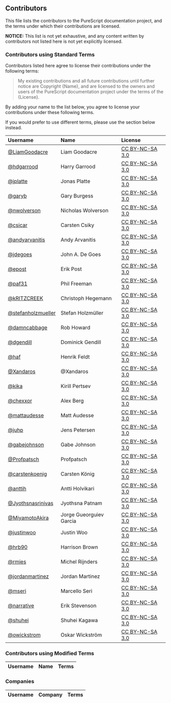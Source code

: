 ## Contributors

This file lists the contributors to the PureScript documentation project, and the terms under which their contributions are licensed.

**NOTICE:** This list is not yet exhaustive, and any content written by contributors not listed here is not yet explicitly licensed.

### Contributors using Standard Terms

Contributors listed here agree to license their contributions under the following terms:

> My existing contributions and all future contributions until further notice are Copyright {Name}, and are licensed to the owners and users of the PureScript documentation project under the terms of the {License}.

By adding your name to the list below, you agree to license your contributions under these following terms.

If you would prefer to use different terms, please use the section below instead.

| Username | Name | License |
| :------- | :--- | :------ |
| [@LiamGoodacre](https://github.com/LiamGoodacre) | Liam Goodacre | [CC BY-NC-SA 3.0](https://creativecommons.org/licenses/by-nc-sa/3.0/deed) |
| [@hdgarrood](https://github.com/hdgarrood) | Harry Garrood | [CC BY-NC-SA 3.0](https://creativecommons.org/licenses/by-nc-sa/3.0/deed) |
| [@jplatte](https://github.com/jplatte) | Jonas Platte | [CC BY-NC-SA 3.0](https://creativecommons.org/licenses/by-nc-sa/3.0/deed) |
| [@garyb](https://github.com/garyb) | Gary Burgess | [CC BY-NC-SA 3.0](https://creativecommons.org/licenses/by-nc-sa/3.0/deed) |
| [@nwolverson](https://github.com/nwolverson) | Nicholas Wolverson | [CC BY-NC-SA 3.0](https://creativecommons.org/licenses/by-nc-sa/3.0/deed) |
| [@csicar](https://github.com/csicar) | Carsten Csiky | [CC BY-NC-SA 3.0](https://creativecommons.org/licenses/by-nc-sa/3.0/deed) |
| [@andyarvanitis](https://github.com/andyarvanitis) | Andy Arvanitis | [CC BY-NC-SA 3.0](https://creativecommons.org/licenses/by-nc-sa/3.0/deed) |
| [@jdegoes](https://github.com/jdegoes) | John A. De Goes | [CC BY-NC-SA 3.0](https://creativecommons.org/licenses/by-nc-sa/3.0/deed) |
| [@epost](https://github.com/epost) | Erik Post | [CC BY-NC-SA 3.0](https://creativecommons.org/licenses/by-nc-sa/3.0/deed) |
| [@paf31](https://github.com/paf31) | Phil Freeman | [CC BY-NC-SA 3.0](https://creativecommons.org/licenses/by-nc-sa/3.0/deed) |
| [@kRITZCREEK](https://github.com/kRITZCREEK) | Christoph Hegemann | [CC BY-NC-SA 3.0](https://creativecommons.org/licenses/by-nc-sa/3.0/deed) |
| [@stefanholzmueller](https://github.com/stefanholzmueller) | Stefan Holzmüller | [CC BY-NC-SA 3.0](https://creativecommons.org/licenses/by-nc-sa/3.0/deed) |
| [@damncabbage](https://github.com/damncabbage) | Rob Howard | [CC BY-NC-SA 3.0](https://creativecommons.org/licenses/by-nc-sa/3.0/deed) |
| [@dgendill](https://github.com/dgendill) | Dominick Gendill | [CC BY-NC-SA 3.0](https://creativecommons.org/licenses/by-nc-sa/3.0/deed) |
| [@haf](https://github.com/haf) | Henrik Feldt | [CC BY-NC-SA 3.0](https://creativecommons.org/licenses/by-nc-sa/3.0/deed) |
| [@Xandaros](https://github.com/Xandaros) | @Xandaros | [CC BY-NC-SA 3.0](https://creativecommons.org/licenses/by-nc-sa/3.0/deed) |
| [@kika](https://github.com/kika) | Kirill Pertsev | [CC BY-NC-SA 3.0](https://creativecommons.org/licenses/by-nc-sa/3.0/deed) |
| [@chexxor](https://github.com/chexxor) | Alex Berg | [CC BY-NC-SA 3.0](https://creativecommons.org/licenses/by-nc-sa/3.0/deed) |
| [@mattaudesse](https://github.com/mattaudesse) | Matt Audesse | [CC BY-NC-SA 3.0](https://creativecommons.org/licenses/by-nc-sa/3.0/deed) |
| [@juhp](https://github.com/juhp) | Jens Petersen | [CC BY-NC-SA 3.0](https://creativecommons.org/licenses/by-nc-sa/3.0/deed) |
| [@gabejohnson](https://github.com/gabejohnson) | Gabe Johnson | [CC BY-NC-SA 3.0](https://creativecommons.org/licenses/by-nc-sa/3.0/deed) |
| [@Profpatsch](https://github.com/Profpatsch) | Profpatsch | [CC BY-NC-SA 3.0](https://creativecommons.org/licenses/by-nc-sa/3.0/deed) |
| [@carstenkoenig](https://github.com/carstenkoenig) | Carsten König | [CC BY-NC-SA 3.0](https://creativecommons.org/licenses/by-nc-sa/3.0/deed) |
| [@anttih](https://github.com/anttih) | Antti Holvikari | [CC BY-NC-SA 3.0](https://creativecommons.org/licenses/by-nc-sa/3.0/deed) |
| [@Jyothsnasrinivas](https://github.com/Jyothsnasrinivas) | Jyothsna Patnam | [CC BY-NC-SA 3.0](https://creativecommons.org/licenses/by-nc-sa/3.0/deed) |
| [@MiyamotoAkira](https://github.com/MiyamotoAkira) | Jorge Gueorguiev Garcia | [CC BY-NC-SA 3.0](https://creativecommons.org/licenses/by-nc-sa/3.0/deed) |
| [@justinwoo](https://github.com/justinwoo) | Justin Woo | [CC BY-NC-SA 3.0](https://creativecommons.org/licenses/by-nc-sa/3.0/deed) |
| [@hrb90](https://github.com/hrb90) | Harrison Brown | [CC BY-NC-SA 3.0](https://creativecommons.org/licenses/by-nc-sa/3.0/deed) |
| [@rmies](https://github.com/rmies) | Michel Rijnders | [CC BY-NC-SA 3.0](https://creativecommons.org/licenses/by-nc-sa/3.0/deed) |
| [@jordanmartinez](https://github.com/jordanmartinez) | Jordan Martinez | [CC BY-NC-SA 3.0](https://creativecommons.org/licenses/by-nc-sa/3.0/deed) |
| [@mseri](https://github.com/mseri) | Marcello Seri | [CC BY-NC-SA 3.0](https://creativecommons.org/licenses/by-nc-sa/3.0/deed) |
| [@narrative](https://github.com/narrative) | Erik Stevenson | [CC BY-NC-SA 3.0](https://creativecommons.org/licenses/by-nc-sa/3.0/deed) |
| [@shuhei](https://github.com/shuhei) | Shuhei Kagawa | [CC BY-NC-SA 3.0](https://creativecommons.org/licenses/by-nc-sa/3.0/deed) |
| [@owickstrom](https://github.com/owickstrom) | Oskar Wickström | [CC BY-NC-SA 3.0](https://creativecommons.org/licenses/by-nc-sa/3.0/deed) |

### Contributors using Modified Terms

| Username | Name | Terms |
| :------- | :--- | :------ |

### Companies

| Username | Company | Terms |
| :------- | :--- | :------ |
